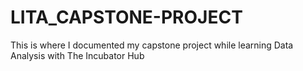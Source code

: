 # LITA_CAPSTONE-PROJECT
This is where I documented  my capstone project while learning Data Analysis with The Incubator Hub
